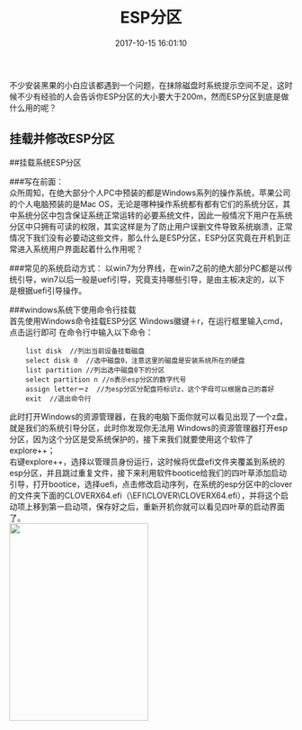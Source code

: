 ﻿---
title: ESP分区
date: 2017-10-15 16:01:10
category: "PC"  #
tags: [Hackintosh,引导,系统]  #
---
不少安装黑果的小白应该都遇到一个问题，在抹除磁盘时系统提示空间不足，这时候不少有经验的人会告诉你ESP分区的大小要大于200m，然而ESP分区到底是做什么用的呢？
<!--more-->
## 挂载并修改ESP分区 
 
##挂载系统ESP分区
   
###写在前面：    
众所周知，在绝大部分个人PC中预装的都是Windows系列的操作系统，苹果公司的个人电脑预装的是Mac OS，无论是哪种操作系统都有都有它们的系统分区，其中系统分区中包含保证系统正常运转的必要系统文件，因此一般情况下用户在系统分区中只拥有可读的权限，其实这样是为了防止用户误删文件导致系统崩溃，正常情况下我们没有必要动这些文件，那么什么是ESP分区，ESP分区究竟在开机到正常进入系统用户界面起着什么作用呢？  
  

###常见的系统启动方式：
以win7为分界线，在win7之前的绝大部分PC都是以传统引导，win7以后一般是uefi引导，究竟支持哪些引导，是由主板决定的，以下是根据uefi引导操作。

###windows系统下使用命令行挂载  
首先使用Windows命令挂载ESP分区
Windows徽键＋r，在运行框里输入cmd，点击运行即可
在命令行中输入以下命令：    

        list disk  //列出当前设备挂载磁盘  
        select disk 0  //选中磁盘0，注意这里的磁盘是安装系统所在的硬盘  
        list partition //列出选中磁盘0下的分区  
        select partition n //n表示esp分区的数字代号  
        assign letter＝z  //为esp分区分配盘符标识z，这个字母可以根据自己的喜好  
        exit  //退出命令行  

此时打开Windows的资源管理器，在我的电脑下面你就可以看见出现了一个z盘，就是我们的系统引导分区，此时你发现你无法用
Windows的资源管理器打开esp分区，因为这个分区是受系统保护的，接下来我们就要使用这个软件了explore++；  
右键explore++，选择以管理员身份运行，这时候将优盘efi文件夹覆盖到系统的esp分区，并且跳过重复文件，接下来利用软件bootice给我们的四叶草添加启动引导，打开bootice，选择uefi，点击修改启动序列，在系统的esp分区中的clover的文件夹下面的CLOVERX64.efi（\EFI\CLOVER\CLOVERX64.efi），并将这个启动项上移到第一启动项，保存好之后，重新开机你就可以看见四叶草的启动界面了。  
<img src="http://img04.sogoucdn.com/app/a/100520146/2c6edb8f7ab62a46b5aa07e62ad14aaa" width="70%" height="30%" />  


